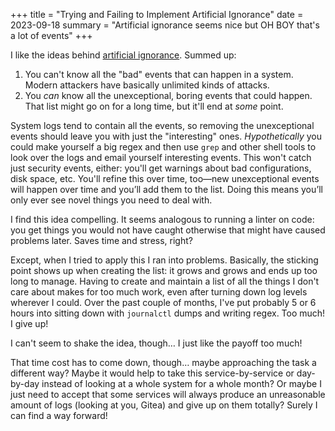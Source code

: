 +++
title = "Trying and Failing to Implement Artificial Ignorance"
date = 2023-09-18
summary = "Artificial ignorance seems nice but OH BOY that's a lot of events"
+++

I like the ideas behind [artificial ignorance](https://ranum.com/security/computer_security/papers/ai/index.html). Summed up:

1. You can't know all the "bad" events that can happen in a system. Modern attackers have basically unlimited kinds of attacks.
2. You _can_ know all the unexceptional, boring events that could happen. That list might go on for a long time, but it'll end at _some_ point.

System logs tend to contain all the events, so removing the unexceptional events should leave you with just the "interesting" ones. _Hypothetically_ you could make yourself a big regex and then use `grep` and other shell tools to look over the logs and email yourself interesting events. This won't catch just security events, either: you'll get warnings about bad configurations, disk space, etc. You'll refine this over time, too—new unexceptional events will happen over time and you’ll add them to the list. Doing this means you’ll only ever see novel things you need to deal with.

I find this idea compelling. It seems analogous to running a linter on code: you get things you would not have caught otherwise that might have caused problems later. Saves time and stress, right?

Except, when I tried to apply this I ran into problems. Basically, the sticking point shows up when creating the list: it grows and grows and ends up too long to manage. Having to create and maintain a list of all the things I don't care about makes for too much work, even after turning down log levels wherever I could. Over the past couple of months, I've put probably 5 or 6 hours into sitting down with `journalctl` dumps and writing regex. Too much! I give up!

I can't seem to shake the idea, though… I just like the payoff too much!

That time cost has to come down, though… maybe approaching the task a different way? Maybe it would help to take this service-by-service or day-by-day instead of looking at a whole system for a whole month? Or maybe I just need to accept that some services will always produce an unreasonable amount of logs (looking at you, Gitea) and give up on them totally? Surely I can find a way forward!
